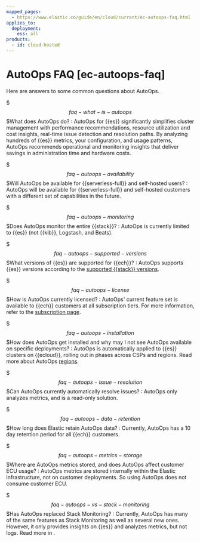 ```yaml
---
mapped_pages:
  - https://www.elastic.co/guide/en/cloud/current/ec-autoops-faq.html
applies_to:
  deployment:
    ess: all
products:
  - id: cloud-hosted
---
```


# AutoOps FAQ [ec-autoops-faq]

Here are answers to some common questions about AutoOps.

$$$faq-what-is-autoops$$$What does AutoOps do?
:   AutoOps for {{es}} significantly simplifies cluster management with performance recommendations, resource utilization and cost insights, real-time issue detection and resolution paths. By analyzing hundreds of {{es}} metrics, your configuration, and usage patterns, AutoOps recommends operational and monitoring insights that deliver savings in administration time and hardware costs.

$$$faq-autoops-availability$$$Will AutoOps be available for {{serverless-full}} and self-hosted users?
:   AutoOps will be available for {{serverless-full}} and self-hosted customers with a different set of capabilities in the future.

$$$faq-autoops-monitoring$$$Does AutoOps monitor the entire {{stack}}?
:   AutoOps is currently limited to {{es}} (not {{kib}}, Logstash, and Beats).

$$$faq-autoops-supported-versions$$$What versions of {{es}} are supported for {{ech}}?
:   AutoOps supports {{es}} versions according to the [supported {{stack}} versions](https://www.elastic.co/support/eol).

$$$faq-autoops-license$$$How is AutoOps currently licensed?
:   AutoOps' current feature set is available to {{ech}} customers at all subscription tiers. For more information, refer to the [subscription page](https://www.elastic.co/subscriptions/cloud).

$$$faq-autoops-installation$$$How does AutoOps get installed and why may I not see AutoOps available on specific deployments?
:   AutoOps is automatically applied to {{es}} clusters on {{ecloud}}, rolling out in phases across CSPs and regions. Read more about AutoOps [regions](ec-autoops-regions.md).

$$$faq-autoops-issue-resolution$$$Can AutoOps currently automatically resolve issues?
:   AutoOps only analyzes metrics, and is a read-only solution.

$$$faq-autoops-data-retention$$$How long does Elastic retain AutoOps data?
:   Currently, AutoOps has a 10 day retention period for all {{ech}} customers.

$$$faq-autoops-metrics-storage$$$Where are AutoOps metrics stored, and does AutoOps affect customer ECU usage?
:   AutoOps metrics are stored internally within the Elastic infrastructure, not on customer deployments. So using AutoOps does not consume customer ECU.

$$$faq-autoops-vs-stack-monitoring$$$Has AutoOps replaced Stack Monitoring?
:   Currently, AutoOps has many of the same features as Stack Monitoring as well as several new ones. However, it only provides insights on {{es}} and analyzes metrics, but not logs. Read more in [](/deploy-manage/monitor/autoops-vs-stack-monitoring.md).

